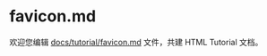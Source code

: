 favicon.md
===

欢迎您编辑 <a target="__blank" href="https://github.com/jaywcjlove/html-tutorial/blob/main/docs/tutorial/favicon.md">docs/tutorial/favicon.md</a> 文件，共建 HTML Tutorial 文档。
